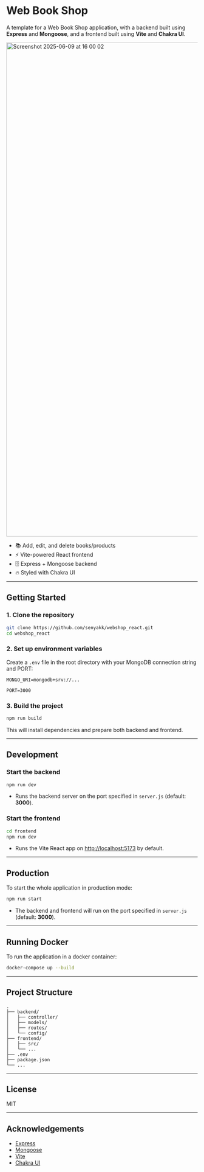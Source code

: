 # Web Book Shop

A template for a Web Book Shop application, with a backend built using **Express** and **Mongoose**, and a frontend built using **Vite** and **Chakra UI**.  

<img width="1299" alt="Screenshot 2025-06-09 at 16 00 02" src="https://github.com/user-attachments/assets/fe1b127d-c4f6-4b15-844c-f3dc9dbd1505" />

- 📚 Add, edit, and delete books/products
- ⚡ Vite-powered React frontend
- 🗄️ Express + Mongoose backend
- 🔥 Styled with Chakra UI

---

## Getting Started

### 1. Clone the repository

```bash
git clone https://github.com/senyakk/webshop_react.git
cd webshop_react
```

### 2. Set up environment variables

Create a `.env` file in the root directory with your MongoDB connection string and PORT:

```
MONGO_URI=mongodb+srv://...

PORT=3000
```

### 3. Build the project

```bash
npm run build
```

This will install dependencies and prepare both backend and frontend.

---

## Development

### Start the backend

```bash
npm run dev
```

- Runs the backend server on the port specified in `server.js` (default: **3000**).

### Start the frontend

```bash
cd frontend
npm run dev
```

- Runs the Vite React app on [http://localhost:5173](http://localhost:5173) by default.

---

## Production

To start the whole application in production mode:

```bash
npm run start
```

- The backend and frontend will run on the port specified in `server.js` (default: **3000**).
---

## Running Docker

To run the application in a docker container: 
```bash
docker-compose up --build
```


---
## Project Structure

```
.
├── backend/
│   ├── controller/
│   ├── models/
│   ├── routes/
│   └── config/
├── frontend/
│   ├── src/
│   └── ...
├── .env
├── package.json
└── ...
```

---

## License

MIT

---

## Acknowledgements

- [Express](https://expressjs.com/)
- [Mongoose](https://mongoosejs.com/)
- [Vite](https://vitejs.dev/)
- [Chakra UI](https://chakra-ui.com/)
